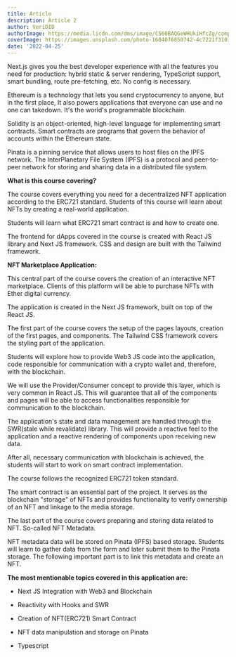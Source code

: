 ```yaml
---
title: Article
description: Article 2
author: VeriDID
authorImage: https://media.licdn.com/dms/image/C560BAQGeWHUkiHfcZg/company-logo_200_200/0/1677005145634?e=1685577600&v=beta&t=qlk2DfdJ6aVKDMJoU6IxZYHtizfvqRwTbTYKHSwHOGY
coverImage: https://images.unsplash.com/photo-1604076850742-4c7221f3101b?ixlib=rb-4.0.3&ixid=MnwxMjA3fDB8MHxzZWFyY2h8NHx8Z3JhZGllbnR8ZW58MHx8MHx8&auto=format&fit=crop&w=500&q=60
date: '2022-04-25'
---
```


Next.js gives you the best developer experience with all the features you need
for production: hybrid static & server rendering, TypeScript support, smart
bundling, route pre-fetching, etc. No config is necessary.

Ethereum is a technology that lets you send cryptocurrency to anyone, but in the
first place, It also powers applications that everyone can use and no one can
takedown. It's the world's programmable blockchain.

Solidity is an object-oriented, high-level language for implementing smart
contracts. Smart contracts are programs that govern the behavior of accounts
within the Ethereum state.

Pinata is a pinning service that allows users to host files on the IPFS network.
The InterPlanetary File System (IPFS) is a protocol and peer-to-peer network for
storing and sharing data in a distributed file system.

**What is this course covering?**

The course covers everything you need for a decentralized NFT application
according to the ERC721 standard. Students of this course will learn about NFTs
by creating a real-world application.

Students will learn what ERC721 smart contract is and how to create one.

The frontend for dApps covered in the course is created with React JS library
and Next JS framework. CSS and design are built with the Tailwind framework.

**NFT Marketplace Application:**

This central part of the course covers the creation of an interactive NFT
marketplace. Clients of this platform will be able to purchase NFTs with Ether
digital currency.

The application is created in the Next JS framework, built on top of the React
JS.

The first part of the course covers the setup of the pages layouts, creation of
the first pages, and components. The Tailwind CSS framework covers the styling
part of the application.

Students will explore how to provide Web3 JS code into the application, code
responsible for communication with a crypto wallet and, therefore, with the
blockchain.

We will use the Provider/Consumer concept to provide this layer, which is very
common in React JS. This will guarantee that all of the components and pages
will be able to access functionalities responsible for communication to the
blockchain.

The application's state and data management are handled through the SWR(stale
while revalidate) library. This will provide a reactive feel to the application
and a reactive rendering of components upon receiving new data.

After all, necessary communication with blockchain is achieved, the students
will start to work on smart contract implementation.

The course follows the recognized ERC721 token standard.

The smart contract is an essential part of the project. It serves as the
blockchain "storage" of NFTs and provides functionality to verify ownership of
an NFT and linkage to the media storage.

The last part of the course covers preparing and storing data related to NFT.
So-called NFT Metadata.

NFT metadata data will be stored on Pinata (IPFS) based storage. Students will
learn to gather data from the form and later submit them to the Pinata storage.
The following important part is to link this metadata and create an NFT.

**The most mentionable topics covered in this application are:**

- Next JS Integration with Web3 and Blockchain

- Reactivity with Hooks and SWR

- Creation of NFT(ERC721) Smart Contract

- NFT data manipulation and storage on Pinata

- Typescript

